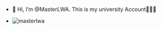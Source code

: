 - 👋 Hi, I’m @MasterLWA. This is my university Account👨🏻‍💻
- <p><img align="left" src="https://github-readme-stats.vercel.app/api/top-langs?username=masterlwa&show_icons=true&locale=en&layout=compact" alt="masterlwa" /></p>
